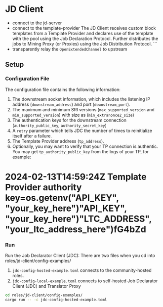 # JD Client

* connect to the jd-server
* connect to the template-provider
The JD Client receives custom block templates from a Template Provider and declares use of the template with the pool using the Job Declaration Protocol. Further distributes the jobs to Mining Proxy (or Proxies) using the Job Distribution Protocol. ```
* transparently relay the `OpenExtendedChannel` to upstream 

## Setup

### Configuration File

The configuration file contains the following information:

1. The downstream socket information, which includes the listening IP address (`downstream_address`) and port (`downstream_port`).
2. The maximum and minimum SRI versions (`max_supported_version` and `min_supported_version`) with size as (`min_extranonce2_size`)
3. The authentication keys for the downstream connection (`authority_public_key`, `authority_secret_key`)
4. A `retry` parameter which tells JDC the number of times to reinitialize itself after a failure.
6. The Template Provider address (`tp_address`).
7. Optionally, you may want to verify that your TP connection is authentic. You may get `tp_authority_public_key` from the logs of your TP, for example:

# 2024-02-13T14:59:24Z Template Provider authority key=os.getenv("API_KEY", "your_key_here")"API_KEY", "your_key_here")"LTC_ADDRESS", "your_ltc_address_here")fG4bZd

### Run

Run the Job Declarator Client (JDC):
There are two files when you cd into roles/jd-client/config-examples/

1. `jdc-config-hosted-example.toml` connects to the community-hosted roles.
2. `jdc-config-local-example.toml` connects to self-hosted Job Declarator Client (JDC) and Translator Proxy

``` bash
cd roles/jd-client/config-examples/
cargo run -- -c jdc-config-hosted-example.toml
```
